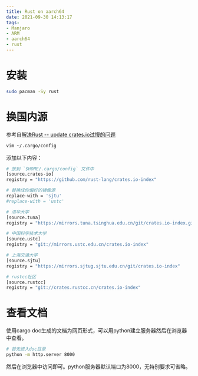 ```yaml
---
title: Rust on aarch64
date: 2021-09-30 14:13:17
tags:
- Manjaro
- ARM
- aarch64
- rust
---
```

# 安装
```bash
sudo pacman -Sy rust
```
# 换国内源
参考自[解决Rust -- update crates.io过慢的问题](https://www.cnblogs.com/kuikuitage/p/14199424.html)
```bash
vim ~/.cargo/config
```
添加以下内容：
```bash
# 放到 `$HOME/.cargo/config` 文件中
[source.crates-io]
registry = "https://github.com/rust-lang/crates.io-index"

# 替换成你偏好的镜像源
replace-with = 'sjtu'
#replace-with = 'ustc'

# 清华大学
[source.tuna]
registry = "https://mirrors.tuna.tsinghua.edu.cn/git/crates.io-index.git"

# 中国科学技术大学
[source.ustc]
registry = "git://mirrors.ustc.edu.cn/crates.io-index"

# 上海交通大学
[source.sjtu]
registry = "https://mirrors.sjtug.sjtu.edu.cn/git/crates.io-index"

# rustcc社区
[source.rustcc]
registry = "git://crates.rustcc.cn/crates.io-index"
```
# 查看文档
使用cargo doc生成的文档为网页形式，可以用python建立服务器然后在浏览器中查看。
```bash
# 首先进入doc目录
python -m http.server 8000
```
然后在浏览器中访问即可。python服务器默认端口为8000，无特别要求可省略。